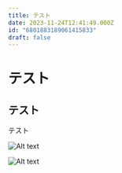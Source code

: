 ```yaml
---
title: テスト
date: 2023-11-24T12:41:49.000Z
id: "6801883189061415833"
draft: false
---
```

# テスト

## テスト

テスト

![Alt text](https://akinami3.github.io/manage-hatenablog/images/image.png)

![Alt text](https://akinami3.github.io/manage-hatenablog/images/image2.png)